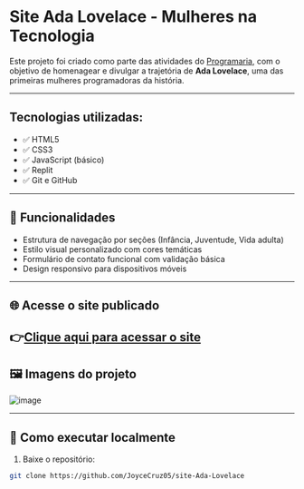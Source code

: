 #  Site Ada Lovelace - Mulheres na Tecnologia

Este projeto foi criado como parte das atividades do [Programaria](https://www.programaria.org/), com o objetivo de homenagear e divulgar a trajetória de **Ada Lovelace**, uma das primeiras mulheres programadoras da história.

---

## Tecnologias utilizadas:

- ✅ HTML5
- ✅ CSS3
- ✅ JavaScript (básico)
- ✅ Replit
- ✅ Git e GitHub
  
---

## 📌 Funcionalidades

- Estrutura de navegação por seções (Infância, Juventude, Vida adulta)
- Estilo visual personalizado com cores temáticas
- Formulário de contato funcional com validação básica
- Design responsivo para dispositivos móveis
---

## 🌐 Acesse o site publicado

👉[Clique aqui para acessar o site]( https://joycecruz05.github.io/site-Ada-Lovelace/)
---

## 🖼️ Imagens do projeto

![image](https://github.com/user-attachments/assets/bb98ef81-d9f5-4736-b529-18a6e01e4e39)


---

## 🚀 Como executar localmente

1. Baixe o repositório:
```bash
git clone https://github.com/JoyceCruz05/site-Ada-Lovelace
